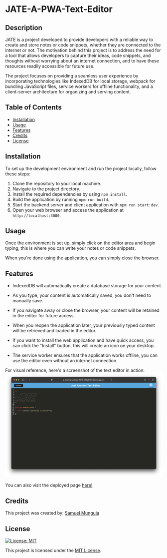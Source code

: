 # JATE-A-PWA-Text-Editor

## Description

JATE is a project developed to provide developers with a reliable way to create and store notes or code snippets, whether they are connected to the internet or not. The motivation behind this project is to address the need for a tool that allows developers to capture their ideas, code snippets, and thoughts without worrying about an internet connection, and to have these resources readily accessible for future use.

The project focuses on providing a seamless user experience by incorporating technologies like IndexedDB for local storage, webpack for bundling JavaScript files, service workers for offline functionality, and a client-server architecture for organizing and serving content.

## Table of Contents

- [Installation](#installation)
- [Usage](#usage)
- [Features](#features)
- [Credits](#credits)
- [License](#license)

## Installation

To set up the development environment and run the project locally, follow these steps:

1. Clone the repository to your local machine.
2. Navigate to the project directory.
3. Install the required dependencies by using `npm install`.
4. Build the application by running `npm run build`.
5. Start the backend server and client application with `npm run start:dev`.
6. Open your web browser and access the application at `http://localhost:3000`.


## Usage

Once the environment is set up, simply click on the editor area and begin typing, this is where you can write your notes or code snippets.

When you're done using the application, you can simply close the browser.

## Features

- IndexedDB will automatically create a database storage for your content.

- As you type, your content is automatically saved, you don't need to manually save.

- If you navigate away or close the browser, your content will be retained in the editor for future access.

- When you reopen the application later, your previously typed content will be retrieved and loaded in the editor.

- If you want to install the web application and have quick access, you can click the "Install" button, this will create an icon on your desktop.

- The service worker ensures that the application works offline, you can use the editor even without an internet connection.

For visual reference, here's a screenshot of the text editor in action:
![Text Editor Screenshot](assets/images/screenshot.png)

You can also visit the deployed page [here!](https://blooming-badlands-75346-4588ad2194c9.herokuapp.com/)

## Credits

This project was created by: [Samuel Munguia](https://github.com/samuel-6)

## License

[![License: MIT](https://img.shields.io/badge/License-MIT-yellow.svg)](https://opensource.org/licenses/MIT)

This project is licensed under the [MIT License](LICENSE).